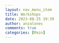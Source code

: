 ```yaml
---
layout: nav_menu_item
title: Workshops
date: 2023-08-25 19:39
author: anzalones
comments: true
categories: [Main]
---
```


